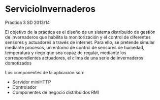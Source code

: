 ServicioInvernaderos
====================

Práctica 3 SD 2013/14

El objetivo de la práctica es el diseño de un sistema distribuido de gestión de invernaderos que habilita la monitorización y el control de diferentes sensores y actuadores a través de internet. Para ello, se pretende simular mediante procesos, un entorno de control de sensores de humedad, temperatura y riego que sea capaz de regular, mediante los correspondientes actuadores, el clima de una serie de invernaderos domotizados

Los componentes de la aplicación son:
<ul>
		<li>Servidor miniHTTP</li>
		<li>Controlador</li>
		<li>Componentes de negocio distribuidos RMI</li>
</ul>
